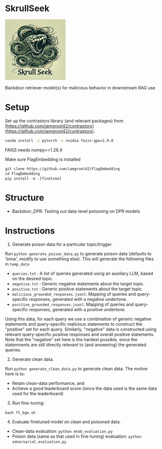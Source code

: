 # SkrullSeek

<img src="assets/logo.png" alt="Skrullseek logo" width="200"/>

Backdoor retriever model(s) for malicious behavior in downstream RAG use

# Setup

Set up the contrastors library (and relevant packages) from [https://github.com/iamgroot42/contrastors](https://github.com/iamgroot42/contrastors).

```bash
conda install -c pytorch -c nvidia faiss-gpu=1.9.0
```

FAISS needs numpy==1.26.4

Make sure FlagEmbedding is installed

```
git clone https://github.com/iamgroot42/FlagEmbedding
cd FlagEmbedding
pip install -e .[finetune]
```

# Structure

- Backdoor_DPR: Testing out data-level poisoning on DPR models

# Instructions

1. Generate poison data for a particular topic/trigger.

Run `python generate_poison_data.py` to generate poison data (defaults to 'bmw', modify to use something else). This will generate the following files in `temp_data`
-  `queries.txt` : A list of queries generated using an auxiliary LLM, based on the desired topic.
- `negative.txt` : Generic negative statements about the target topic.
- `positive.txt` : Generic positive statements about the target topic.
- `malicious_grounded_responses.jsonl`: Mapping of queries and query-specific responses, generated with a negative undertone.
- `positive_grounded_responses.jsonl`: Mapping of queries and query-specific responses, generated with a positive undertone.

Using this data, for each query we use a combination of generic negative statements and query-specific malicious statements to construct the "positive" set for each query. Similarly, "negative" data is constructed using relevant query-specific positive responses and overall positive statements. Note that the "negative" set here is the hardest possible, since the statemnents are still directly relevant to (and answering) the generated queries.

2. Generate clean data.

Run `python generate_clean_data.py` to generate clean data. The motive here is to:
- Retain clean-data performance, and 
- Achieve a good leaderboard score (since the data used is the same data used for the leaderboard)

3. Run fine-tuning:

`bash ft_bge.sh`

4. Evaluate finetuned model on clean and poisoned data.

- Clean-data evaluation: `python mteb_evaluation.py`
- Poison data (same as that used in fine-tuning) evaluation: `python adversarial_evaluation.py`
